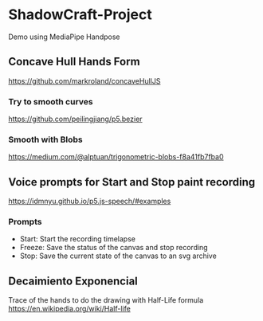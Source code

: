 # ShadowCraft-Project
Demo using MediaPipe Handpose

## Concave Hull Hands Form
https://github.com/markroland/concaveHullJS
### Try to smooth curves
https://github.com/peilingjiang/p5.bezier
### Smooth with Blobs
https://medium.com/@alptuan/trigonometric-blobs-f8a41fb7fba0

## Voice prompts for Start and Stop paint recording
https://idmnyu.github.io/p5.js-speech/#examples

### Prompts
- Start: Start the recording timelapse
- Freeze: Save the status of the canvas and stop recording
- Stop: Save the current state of the canvas to an svg archive

## Decaimiento Exponencial
Trace of the hands to do the drawing with Half-Life formula
https://en.wikipedia.org/wiki/Half-life
